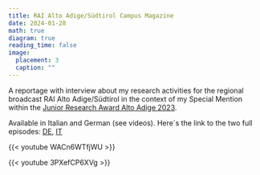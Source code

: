 ```yaml
---
title: RAI Alto Adige/Südtirol Campus Magazine
date: 2024-01-28
math: true
diagram: true
reading_time: false  
image:
  placement: 3
  caption: ""
---
```


A reportage with interview about my research activities for the regional broadcast RAI Alto Adige/Südtirol in the context of my Special Mention within the [Junior Research Award Alto Adige 2023](https://news.provincia.bz.it/it/news/lo-junior-research-award-alto-adige-2023-va-a-barbara-gross). 

Available in Italian and German (see videos). Here´s the link to the two full episodes: [DE](https://www.raisudtirol.rai.it/de/index.php?media=Ptv1706473200), [IT](https://www.raisudtirol.rai.it/it/index.php?media=Ptv1711233300)

{{< youtube WACn6WTfjWU >}}  

{{< youtube 3PXefCP6XVg >}} 



